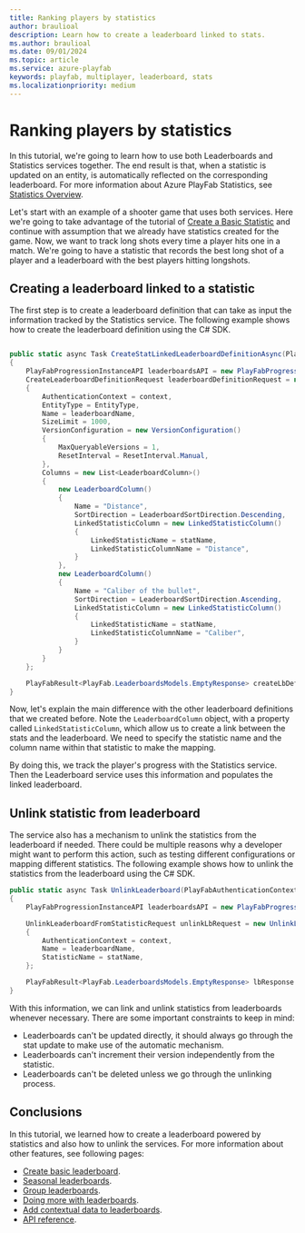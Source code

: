 ```yaml
---
title: Ranking players by statistics
author: braulioal
description: Learn how to create a leaderboard linked to stats.
ms.author: braulioal
ms.date: 09/01/2024
ms.topic: article
ms.service: azure-playfab
keywords: playfab, multiplayer, leaderboard, stats
ms.localizationpriority: medium
---
```


# Ranking players by statistics

In this tutorial, we're going to learn how to use both Leaderboards and Statistics services together. The end result is that, when a statistic is updated on an entity, is automatically reflected on the corresponding leaderboard.
For more information about Azure PlayFab Statistics, see [Statistics Overview](../statistics/index.md).


Let's start with an example of a shooter game that uses both services. Here we're going to take advantage of the 
tutorial of [Create a Basic Statistic](../statistics/create-basic-statistics.md) and continue with assumption that we already
have statistics created for the game. Now, we want to track long shots every time a player hits one in a match. We're going to have 
a statistic that records the best long shot of a player and a leaderboard with the best players hitting longshots.


## Creating a leaderboard linked to a statistic

The first step is to create a leaderboard definition that can take as input the information tracked by the Statistics
service. The following example shows how to create the leaderboard definition using the C# SDK.

``` C#

public static async Task CreateStatLinkedLeaderboardDefinitionAsync(PlayFabAuthenticationContext context, string leaderboardName, string statName)
{
    PlayFabProgressionInstanceAPI leaderboardsAPI = new PlayFabProgressionInstanceAPI(context);
    CreateLeaderboardDefinitionRequest leaderboardDefinitionRequest = new CreateLeaderboardDefinitionRequest()
    {
        AuthenticationContext = context,
        EntityType = EntityType,
        Name = leaderboardName,
        SizeLimit = 1000,
        VersionConfiguration = new VersionConfiguration()
        {
            MaxQueryableVersions = 1,
            ResetInterval = ResetInterval.Manual,
        },
        Columns = new List<LeaderboardColumn>()
        {
            new LeaderboardColumn()
            {
                Name = "Distance",
                SortDirection = LeaderboardSortDirection.Descending,
                LinkedStatisticColumn = new LinkedStatisticColumn()
                {
                    LinkedStatisticName = statName,
                    LinkedStatisticColumnName = "Distance",
                }
            },
            new LeaderboardColumn()
            {
                Name = "Caliber of the bullet",
                SortDirection = LeaderboardSortDirection.Ascending,
                LinkedStatisticColumn = new LinkedStatisticColumn()
                {
                    LinkedStatisticName = statName,
                    LinkedStatisticColumnName = "Caliber",
                }
            }
        }
    };

    PlayFabResult<PlayFab.LeaderboardsModels.EmptyResponse> createLbDefinitionResult = await leaderboardsAPI.CreateLeaderboardDefinitionAsync(leaderboardDefinitionRequest);
}
```

Now, let's explain the main difference with the other leaderboard definitions that we created before. Note the `LeaderboardColumn` object, with a property called `LinkedStatisticColumn`, which allow us to create a link between
the stats and the leaderboard. We need to specify the statistic name and the column name within that statistic to make the mapping.

By doing this, we track the player's progress with the Statistics service. Then the Leaderboard service uses 
this information and populates the linked leaderboard.

## Unlink statistic from leaderboard

The service also has a mechanism to unlink the statistics from the leaderboard if needed. There could be multiple
reasons why a developer might want to perform this action, such as testing different configurations or mapping 
different statistics. The following example shows how to unlink the statistics from the leaderboard using the C# SDK.


``` C#
public static async Task UnlinkLeaderboard(PlayFabAuthenticationContext context, string statName, string leaderboardName)
{
    PlayFabProgressionInstanceAPI leaderboardsAPI = new PlayFabProgressionInstanceAPI(context);

    UnlinkLeaderboardFromStatisticRequest unlinkLbRequest = new UnlinkLeaderboardFromStatisticRequest()
    {
        AuthenticationContext = context,
        Name = leaderboardName,
        StatisticName = statName,
    };

    PlayFabResult<PlayFab.LeaderboardsModels.EmptyResponse> lbResponse = await leaderboardsAPI.UnlinkLeaderboardFromStatisticAsync(unlinkLbRequest);
}
```

With this information, we can link and unlink statistics from leaderboards whenever necessary. There are some important constraints to keep in mind:
- Leaderboards can't be updated directly, it should always go through the stat update to make use of the automatic mechanism.
- Leaderboards can't increment their version independently from the statistic.
- Leaderboards can't be deleted unless we go through the unlinking process.

## Conclusions

In this tutorial, we learned how to create a leaderboard powered by statistics and also how to unlink the services.
For more information about other features, see following pages:
- [Create basic leaderboard](create-basic-leaderboard.md).
- [Seasonal leaderboards](seasonal-leaderboards.md).
- [Group leaderboards](group-leaderboards.md).
- [Doing more with leaderboards](doing-more-with-leaderboards.md).
- [Add contextual data to leaderboards](metadata-leaderboards.md).
- [API reference](api-reference.md).

